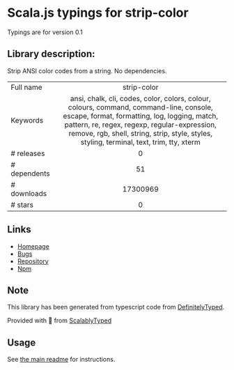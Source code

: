 
# Scala.js typings for strip-color

Typings are for version 0.1

## Library description:
Strip ANSI color codes from a string. No dependencies.

|                    |                 |
| ------------------ | :-------------: |
| Full name          | strip-color |
| Keywords           | ansi, chalk, cli, codes, color, colors, colour, colours, command, command-line, console, escape, format, formatting, log, logging, match, pattern, re, regex, regexp, regular-expression, remove, rgb, shell, string, strip, style, styles, styling, terminal, text, trim, tty, xterm |
| # releases         | 0 |
| # dependents       | 51 |
| # downloads        | 17300969 |
| # stars            | 0 |

## Links
- [Homepage](https://github.com/jonschlinkert/strip-color)
- [Bugs](https://github.com/jonschlinkert/strip-color/issues)
- [Repository](https://github.com/jonschlinkert/strip-color)
- [Npm](https://www.npmjs.com/package/strip-color)
    


## Note
This library has been generated from typescript code from [DefinitelyTyped](https://definitelytyped.org).

Provided with :purple_heart: from [ScalablyTyped](https://github.com/oyvindberg/ScalablyTyped)

## Usage
See [the main readme](../../readme.md) for instructions.


